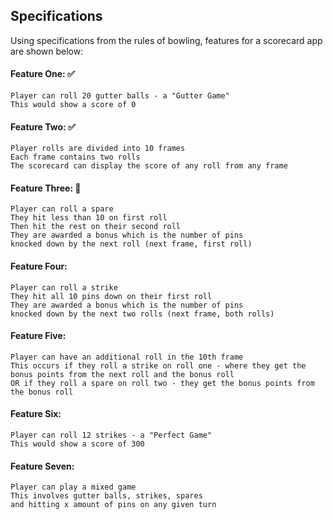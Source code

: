 ## Specifications

Using specifications from the rules of bowling,
features for a scorecard app are shown below:

#### Feature One: ✅
```
Player can roll 20 gutter balls - a "Gutter Game"
This would show a score of 0
```

#### Feature Two: ✅
```
Player rolls are divided into 10 frames
Each frame contains two rolls
The scorecard can display the score of any roll from any frame
```

#### Feature Three: 🚧
```
Player can roll a spare
They hit less than 10 on first roll
Then hit the rest on their second roll
They are awarded a bonus which is the number of pins
knocked down by the next roll (next frame, first roll)
```

#### Feature Four:
```
Player can roll a strike
They hit all 10 pins down on their first roll
They are awarded a bonus which is the number of pins
knocked down by the next two rolls (next frame, both rolls)
```

#### Feature Five:
```
Player can have an additional roll in the 10th frame
This occurs if they roll a strike on roll one - where they get the bonus points from the next roll and the bonus roll
OR if they roll a spare on roll two - they get the bonus points from the bonus roll
```

#### Feature Six:
```
Player can roll 12 strikes - a "Perfect Game"
This would show a score of 300
```

#### Feature Seven:
```
Player can play a mixed game
This involves gutter balls, strikes, spares  
and hitting x amount of pins on any given turn
```

